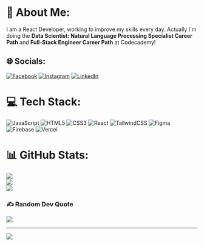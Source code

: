 # 💫 About Me:
I am a React Developer, working to improve my skills every day. Actually I'm doing the **Data Scientist: Natural Language Processing Specialist Career Path** and **Full-Stack Engineer Career Path** at Codecademy!


## 🌐 Socials:
[![Facebook](https://img.shields.io/badge/Facebook-%231877F2.svg?logo=Facebook&logoColor=white)](https://facebook.com/AlejandroMoralesEs) [![Instagram](https://img.shields.io/badge/Instagram-%23E4405F.svg?logo=Instagram&logoColor=white)](https://instagram.com/alejandro_m_e) [![LinkedIn](https://img.shields.io/badge/LinkedIn-%230077B5.svg?logo=linkedin&logoColor=white)](https://linkedin.com/in/alejandro-morales-0b7513200) 

# 💻 Tech Stack:
![JavaScript](https://img.shields.io/badge/javascript-%23323330.svg?style=for-the-badge&logo=javascript&logoColor=%23F7DF1E) ![HTML5](https://img.shields.io/badge/html5-%23E34F26.svg?style=for-the-badge&logo=html5&logoColor=white) ![CSS3](https://img.shields.io/badge/css3-%231572B6.svg?style=for-the-badge&logo=css3&logoColor=white) ![React](https://img.shields.io/badge/react-%2320232a.svg?style=for-the-badge&logo=react&logoColor=%2361DAFB) ![TailwindCSS](https://img.shields.io/badge/tailwindcss-%2338B2AC.svg?style=for-the-badge&logo=tailwind-css&logoColor=white) 	![Figma](https://img.shields.io/badge/figma-%23F24E1E.svg?style=for-the-badge&logo=figma&logoColor=white) ![Firebase](https://img.shields.io/badge/firebase-%23039BE5.svg?style=for-the-badge&logo=firebase) ![Vercel](https://img.shields.io/badge/vercel-%23000000.svg?style=for-the-badge&logo=vercel&logoColor=white)
# 📊 GitHub Stats:
![](https://github-readme-stats.vercel.app/api?username=AlejandroMorales-s&theme=dark&hide_border=true&include_all_commits=false&count_private=false)<br/>
![](https://github-readme-streak-stats.herokuapp.com/?user=AlejandroMorales-s&theme=dark&hide_border=true)<br/>
![](https://github-readme-stats.vercel.app/api/top-langs/?username=AlejandroMorales-s&theme=dark&hide_border=true&include_all_commits=false&count_private=false&layout=compact)

### ✍️ Random Dev Quote
![](https://quotes-github-readme.vercel.app/api?type=horizontal&theme=dark)

---
[![](https://visitcount.itsvg.in/api?id=AlejandroMorales-s&icon=7&color=1)](https://visitcount.itsvg.in)
